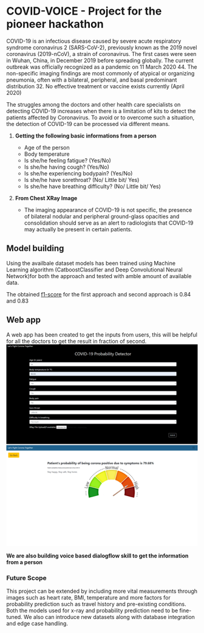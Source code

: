 # COVID-VOICE - Project for the pioneer hackathon

COVID-19 is an infectious disease caused by severe acute respiratory syndrome coronavirus 2 (SARS-CoV-2), previously known as the 2019 novel coronavirus (2019-nCoV), a strain of coronavirus. The first cases were seen in Wuhan, China, in December 2019 before spreading globally. The current outbreak was officially recognized as a pandemic on 11 March 2020 44. The non-specific imaging findings are most commonly of atypical or organizing pneumonia, often with a bilateral, peripheral, and basal predominant distribution 32. No effective treatment or vaccine exists currently (April 2020)  

The struggles among the doctors and other health care specialists on detecting COVID-19 increases when there is a limitation of kits to detect the patients affected by Coronavirus. To avoid or to overcome such a situation, the detection of COVID-19 can be processed via different means.

1. **Getting the following basic informations from a person**
    - Age of the person
    - Body temperature 
    - Is she/he feeling fatigue? (Yes/No)
    - Is she/he having cough? (Yes/No)
    - Is she/he experiencing bodypain? (Yes/No)
    - Is she/he have sorethroat? (No/ Little bit/ Yes)
    - Is she/he have breathing difficulty? (No/ Little bit/ Yes)
  
2. **From Chest XRay Image**
    - The imaging appearance of COVID-19 is not specific, the presence of bilateral nodular and peripheral ground-glass opacities and consolidation should serve as an alert to radiologists that COVID-19 may actually be present in certain patients.
## Model building 
Using the availbale dataset models has been trained using Machine Learning algorithm (CatboostClassifier and Deep Convolutional Neural Network)for both the approach and tested with amble amount of available data.

The obtained [f1-score](https://towardsdatascience.com/accuracy-precision-recall-or-f1-331fb37c5cb9) for the first approach and second approach is 0.84 and 0.83

## Web app

A web app has been created to get the inputs from users, this will be helpful for all the doctors to get the result in fraction of second.
![preview](imgs/img1.png)
![preview2](imgs/img2.png)

**We are also building voice based dialogflow skill to get the information from a person**

### Future Scope
This project can be extended by including more vital measurements through images such as heart rate, BMI, temperature and more factors for probability prediction such as travel history and pre-existing conditions. Both the models used for x-ray and probability prediction need to be fine-tuned. We also can introduce new datasets along with database integration and edge case handling. 
